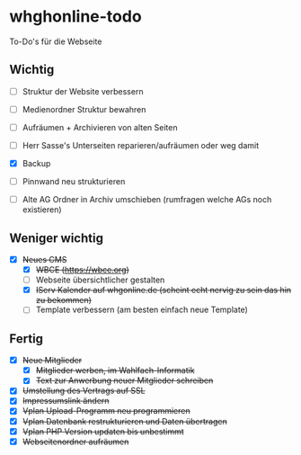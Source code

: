 # whghonline-todo
To-Do's für die Webseite

## Wichtig

- [ ] Struktur der Website verbessern

- [ ] Medienordner Struktur bewahren

- [ ] Aufräumen + Archivieren von alten Seiten

- [ ] Herr Sasse's Unterseiten reparieren/aufräumen oder weg damit

- [x] Backup

- [ ] Pinnwand neu strukturieren

- [ ] Alte AG Ordner in Archiv umschieben (rumfragen welche AGs noch existieren)

## Weniger wichtig

- [x] ~~Neues CMS~~
  - [x] ~~WBCE (https://wbce.org)~~
  - [ ] Webseite übersichtlicher gestalten
  - [x] ~~IServ Kalender auf whgonline.de (scheint echt nervig zu sein das hin zu bekommen)~~
  - [ ] Template verbessern (am besten einfach neue Template)

## Fertig

- [x] ~~Neue Mitglieder~~
  - [x] ~~Mitglieder werben, im Wahlfach-Informatik~~
  - [x] ~~Text zur Anwerbung neuer Mitglieder schreiben~~
- [x] ~~Umstellung des Vertrags auf SSL~~
- [x] ~~Impressumslink ändern~~
- [x] ~~Vplan Upload-Programm neu programmieren~~
- [x] ~~Vplan Datenbank restrukturieren und Daten übertragen~~
- [X] ~~Vplan PHP Version updaten bis unbestimmt~~
- [x] ~~Webseitenordner aufräumen~~
